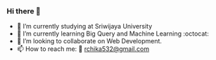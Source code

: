 ### Hi there 👋

- 🔭 I’m currently studying at Sriwijaya University
- 🌱 I’m currently learning Big Query and Machine Learning :octocat:
- 👯 I’m looking to collaborate on Web Development.
- 📫 How to reach me: :email: rchika532@gmail.com 

